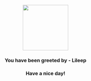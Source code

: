 <p align="center">
            <img src="https://raw.githubusercontent.com/PokeAPI/sprites/master/sprites/pokemon/345.png" width="150" height="150">
          </p>
          <h3 align="center">You have been greeted by - <b>Lileep</b></h3>
          <h3 align="center">Have a nice day!</h3>
        